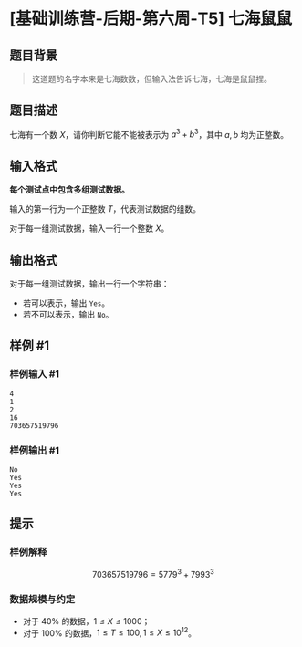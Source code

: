 # [基础训练营-后期-第六周-T5] 七海鼠鼠

## 题目背景

> 这道题的名字本来是七海数数，但输入法告诉七海，七海是鼠鼠捏。

## 题目描述

七海有一个数 $X$，请你判断它能不能被表示为 $a^3+b^3$，其中 $a,b$ 均为正整数。

## 输入格式

**每个测试点中包含多组测试数据。**

输入的第一行为一个正整数 $T$，代表测试数据的组数。

对于每一组测试数据，输入一行一个整数 $X$。

## 输出格式

对于每一组测试数据，输出一行一个字符串：

 - 若可以表示，输出 `Yes`。
 - 若不可以表示，输出 `No`。

## 样例 #1

### 样例输入 #1

```
4
1
2
16
703657519796
```

### 样例输出 #1

```
No
Yes
Yes
Yes
```

## 提示

### 样例解释

$$703657519796=5779^3+7993^3$$

### 数据规模与约定

 - 对于 $40\%$ 的数据，$1 \le X \le 1000$；
 - 对于 $100\%$ 的数据，$1 \le T \le 100, 1 \le X \le 10^{12}$。